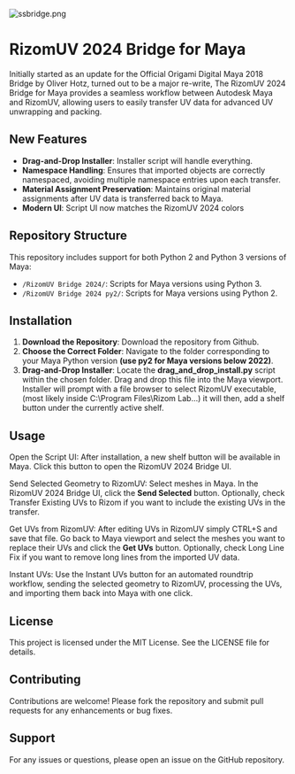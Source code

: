 ![ssbridge.png](https://i.postimg.cc/YSXwpyTK/ssbridge.png)

# RizomUV 2024 Bridge for Maya

Initially started as an update for the Official Origami Digital Maya 2018 Bridge by Oliver Hotz, turned out to be a major re-write, The RizomUV 2024 Bridge for Maya provides a seamless workflow between Autodesk Maya and RizomUV, allowing users to easily transfer UV data for advanced UV unwrapping and packing. 


## New Features

- **Drag-and-Drop Installer**: Installer script will handle everything. 
- **Namespace Handling**: Ensures that imported objects are correctly namespaced, avoiding multiple namespace entries upon each transfer.
- **Material Assignment Preservation**: Maintains original material assignments after UV data is transferred back to Maya.
- **Modern UI**: Script UI now matches the RizomUV 2024 colors

## Repository Structure

This repository includes support for both Python 2 and Python 3 versions of Maya:

- `/RizomUV Bridge 2024/`: Scripts for Maya versions using Python 3.
- `/RizomUV Bridge 2024 py2/`: Scripts for Maya versions using Python 2.

## Installation

1. **Download the Repository**: Download the repository from Github.
2. **Choose the Correct Folder**: Navigate to the folder corresponding to your Maya Python version **(use py2 for Maya versions below 2022)**.
3. **Drag-and-Drop Installer**: Locate the **drag_and_drop_install.py** script within the chosen folder.
Drag and drop this file into the Maya viewport. Installer will prompt with a file browser to select RizomUV executable, (most likely inside C:\Program Files\Rizom Lab\...)
it will then, add a shelf button under the currently active shelf. 

## Usage

Open the Script UI: 
After installation, a new shelf button will be available in Maya. Click this button to open the RizomUV 2024 Bridge UI.

Send Selected Geometry to RizomUV:
Select meshes in Maya.
In the RizomUV 2024 Bridge UI, click the **Send Selected** button.
Optionally, check Transfer Existing UVs to Rizom if you want to include the existing UVs in the transfer.

Get UVs from RizomUV:
After editing UVs in RizomUV simply CTRL+S and save that file. 
Go back to Maya viewport and select the meshes you want to replace their UVs and click the **Get UVs** button.
Optionally, check Long Line Fix if you want to remove long lines from the imported UV data.

Instant UVs:
Use the Instant UVs button for an automated roundtrip workflow, sending the selected geometry to RizomUV, processing the UVs, and importing them back into Maya with one click.

## License
This project is licensed under the MIT License. See the LICENSE file for details.

## Contributing
Contributions are welcome! Please fork the repository and submit pull requests for any enhancements or bug fixes.

## Support
For any issues or questions, please open an issue on the GitHub repository.
